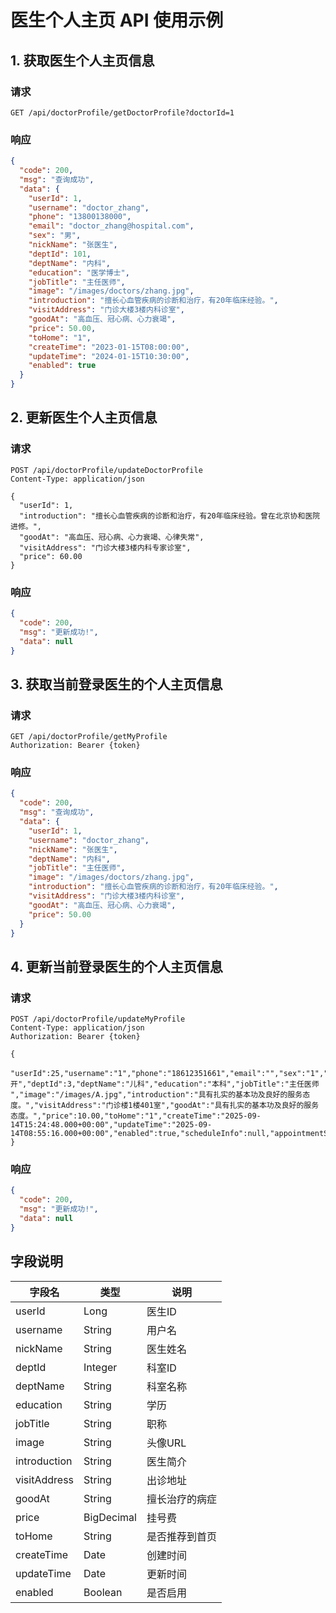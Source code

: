# 医生个人主页 API 使用示例

## 1. 获取医生个人主页信息

### 请求
```http
GET /api/doctorProfile/getDoctorProfile?doctorId=1
```

### 响应
```json
{
  "code": 200,
  "msg": "查询成功",
  "data": {
    "userId": 1,
    "username": "doctor_zhang",
    "phone": "13800138000",
    "email": "doctor_zhang@hospital.com",
    "sex": "男",
    "nickName": "张医生",
    "deptId": 101,
    "deptName": "内科",
    "education": "医学博士",
    "jobTitle": "主任医师",
    "image": "/images/doctors/zhang.jpg",
    "introduction": "擅长心血管疾病的诊断和治疗，有20年临床经验。",
    "visitAddress": "门诊大楼3楼内科诊室",
    "goodAt": "高血压、冠心病、心力衰竭",
    "price": 50.00,
    "toHome": "1",
    "createTime": "2023-01-15T08:00:00",
    "updateTime": "2024-01-15T10:30:00",
    "enabled": true
  }
}
```

## 2. 更新医生个人主页信息

### 请求
```http
POST /api/doctorProfile/updateDoctorProfile
Content-Type: application/json

{
  "userId": 1,
  "introduction": "擅长心血管疾病的诊断和治疗，有20年临床经验。曾在北京协和医院进修。",
  "goodAt": "高血压、冠心病、心力衰竭、心律失常",
  "visitAddress": "门诊大楼3楼内科专家诊室",
  "price": 60.00
}
```

### 响应
```json
{
  "code": 200,
  "msg": "更新成功!",
  "data": null
}
```

## 3. 获取当前登录医生的个人主页信息

### 请求
```http
GET /api/doctorProfile/getMyProfile
Authorization: Bearer {token}
```

### 响应
```json
{
  "code": 200,
  "msg": "查询成功",
  "data": {
    "userId": 1,
    "username": "doctor_zhang",
    "nickName": "张医生",
    "deptName": "内科",
    "jobTitle": "主任医师",
    "image": "/images/doctors/zhang.jpg",
    "introduction": "擅长心血管疾病的诊断和治疗，有20年临床经验。",
    "visitAddress": "门诊大楼3楼内科诊室",
    "goodAt": "高血压、冠心病、心力衰竭",
    "price": 50.00
  }
}
```

## 4. 更新当前登录医生的个人主页信息

### 请求
```http
POST /api/doctorProfile/updateMyProfile
Content-Type: application/json
Authorization: Bearer {token}

{
  "userId":25,"username":"1","phone":"18612351661","email":"","sex":"1","nickName":"李开","deptId":3,"deptName":"儿科","education":"本科","jobTitle":"主任医师 ","image":"/images/A.jpg","introduction":"具有扎实的基本功及良好的服务态度。","visitAddress":"门诊楼1楼401室","goodAt":"具有扎实的基本功及良好的服务态度。","price":10.00,"toHome":"1","createTime":"2025-09-14T15:24:48.000+00:00","updateTime":"2025-09-14T08:55:16.000+00:00","enabled":true,"scheduleInfo":null,"appointmentStats":null
}
```

### 响应
```json
{
  "code": 200,
  "msg": "更新成功!",
  "data": null
}
```



## 字段说明

| 字段名 | 类型 | 说明 |
|--------|------|------|
| userId | Long | 医生ID |
| username | String | 用户名 |
| nickName | String | 医生姓名 |
| deptId | Integer | 科室ID |
| deptName | String | 科室名称 |
| education | String | 学历 |
| jobTitle | String | 职称 |
| image | String | 头像URL |
| introduction | String | 医生简介 |
| visitAddress | String | 出诊地址 |
| goodAt | String | 擅长治疗的病症 |
| price | BigDecimal | 挂号费 |
| toHome | String | 是否推荐到首页 |
| createTime | Date | 创建时间 |
| updateTime | Date | 更新时间 |
| enabled | Boolean | 是否启用 |